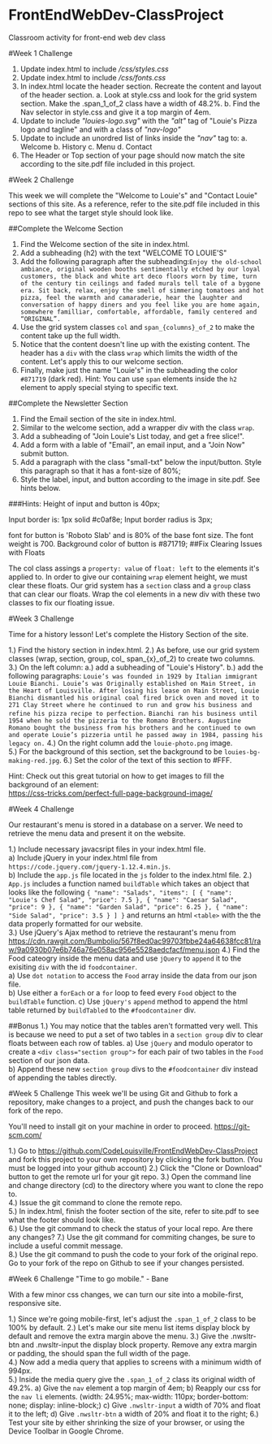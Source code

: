 # FrontEndWebDev-ClassProject
Classroom activity for front-end web dev class

#Week 1 Challenge

1. Update index.html to include _/css/styles.css_
2. Update index.html to include _/css/fonts.css_
3. In index.html locate the header section.  Recreate the content and layout of the header section.
    a. Look at style.css and look for the grid system section.  Make the .span_1_of_2 class have a width of 48.2%.
    b. Find the Nav selector in style.css and give it a top margin of 4em.
4. Update to include _"louies-logo.svg"_ with the _"alt"_ tag of "Louie's Pizza logo and tagline" and with a class of _"nav-logo"_
5. Update to include an unordred list of links inside the _"nav"_ tag to: 
    a. Welcome
    b. History
    c. Menu
    d. Contact
5. The Header or Top section of your page should now match the site according to the site.pdf file included in this project.

#Week 2 Challenge

This week we will complete the "Welcome to Louie's" and "Contact Louie" sections of this site.  As a reference,
refer to the site.pdf file included in this repo to see what the target style should look like.  

##Complete the Welcome Section

1. Find the Welcome section of the site in index.html.
2. Add a subheading (h2) with the text "WELCOME TO LOUIE'S"
3. Add the following paragraph after the subheading:```
    Enjoy the old-school ambiance, original wooden booths sentimentally etched by our loyal customers, the black and white art deco floors worn by time, turn of the century tin ceilings and faded murals tell tale of a bygone era. Sit back, relax, enjoy the smell of simmering tomatoes and hot pizza, feel the warmth and camaraderie, hear the laughter and conversation of happy diners and you feel like you are home again, somewhere familliar, comfortable, affordable, family centered and “ORIGINAL”. ```
4. Use the grid system classes `col` and `span_{columns}_of_2` to make the content take up the full width.  
5. Notice that the content doesn't line up with the existing content.  The header has a `div` with the class `wrap` which limits the width of the content.  Let's apply this to our welcome section.
6. Finally, make just the name "Louie's" in the subheading the color `#871719` (dark red).  Hint:  You can use `span` elements inside the `h2` element to apply special stying to specific text.

##Complete the Newsletter Section

1. Find the Email section of the site in index.html.
2. Similar to the welcome section, add a wrapper div with the class `wrap`.
3. Add a subheading of "Join Louie's List today, and get a free slice!".
4. Add a form with a lable of "Email", an email input, and a "Join Now" submit button.
5. Add a paragraph with the class "small-txt" below the input/button.  Style this paragraph so that it has a font-size of 80%;
6. Style the label, input, and button according to the image in site.pdf.  See hints below.

###Hints:
Height of input and button is 40px;

Input border is: 1px solid #c0af8e;
Input border radius is 3px;

font for button is 'Roboto Slab' and is 80% of the base font size.  The font weight is 700.
Background color of button is #871719;
##Fix Clearing Issues with Floats

The col class assings a `property: value` of `float: left` to the elements it's applied to.
In order to give our containing `wrap` element height, we must clear these floats.
Our grid system has a `section` class and a `group` class that can clear our floats.
Wrap the col elements in a new div with these two classes to fix our floating issue.  

#Week 3 Challenge

Time for a history lesson!  Let's complete the History Section of the site.

1.) Find the history section in index.html.
2.) As before, use our grid system classes (wrap, section, group, col_ span_{x}_of_2) to create two columns.  
3.) On the left column: 
    a.) add a subheading of "Louie's History".
    b.) add the following paragraphs:
    ```Louie’s was founded in 1929 by Italian immigrant Louie Bianchi. Louie’s was Originally established on Main Street, in the Heart of Louisville. After losing his lease on Main Street, Louie Bianchi dismantled his original coal fired brick oven and moved it to 271 Clay Street where he continued to run and grow his business and refine his pizza recipe to perfection.```
    ```Bianchi ran his business until 1954 when he sold the pizzeria to the Romano Brothers. Augustine Romano bought the business from his brothers and he continued to own and operate Louie’s pizzeria until he passed away in 1984, passing his legacy on.```
4.) On the right column add the `louie-photo.png` image.  
5.) For the background of this section, set the background to be `louies-bg-making-red.jpg`.
6.) Set the color of the text of this section to #FFF.

Hint: Check out this great tutorial on how to get images to fill the background of an element:  
https://css-tricks.com/perfect-full-page-background-image/

#Week 4 Challenge

Our restaurant's menu is stored in a database on a server.  We need to retrieve the menu data and present it on the website.  

1.) Include necessary javacsript files in your index.html file.  
    a) Include jQuery in your index.html file from `https://code.jquery.com/jquery-1.12.4.min.js`.  
    b) Include the `app.js` file located in the `js` folder to the index.html file.
2.) `App.js` includes a function named `buildTable` which takes an object that looks like the following
    ```{
      "name": "Salads",
      "items": [
        {
          "name": "Louie's Chef Salad",
          "price": 7.5
        },
        {
          "name": "Caesar Salad",
          "price": 9
        },
        {
          "name": "Garden Salad",
          "price": 6.25
        },
        {
          "name": "Side Salad",
          "price": 3.5
        }
      ]
    }```
    and returns an html `<table>` with the the data properly formatted for our website.  
3.) Use jQuery's Ajax method to retrieve the restaurant's menu from https://cdn.rawgit.com/Bumbolio/567f8ed0ac99703fbbe24a64638fcc81/raw/9a0930b07e6b746a76e058ac956e5528aedcfacf/menu.json
4.) Find the Food cateogry inside the menu data and use `jQuery` to `append` it to the exisiting `div` with the id `foodcontainer`.  
    a) Use `dot notation` to access the `Food` array inside the data from our json file.  
    b) Use either a `forEach` or a `for` loop to feed every `Food` object to the `buildTable` function.
    c) Use `jQuery's` `append` method to append the html table returned by `buildTabled` to the `#foodcontainer` div.

##Bonus
1.) You may notice that the tables aren't formatted very well.  This is because we need to put a set of two tables in a `section group` div to clear floats between each row of tables.
    a) Use `jQuery` and modulo operator to create a `<div class="section group">` for each pair of two tables in the `Food` section of our json data.  
    b) Append these new `section group` divs to the `#foodcontainer` div instead of appending the tables directly.  

#Week 5 Challenge
This week we'll be using Git and Github to fork a repository, make changes to a project, and push the changes back to our fork of the repo.

You'll need to install git on your machine in order to proceed.  https://git-scm.com/

1.) Go to https://github.com/CodeLouisville/FrontEndWebDev-ClassProject and fork this project to your own repository by clicking the fork button.  (You must be logged into your github account)
2.) Click the "Clone or Download" button to get the remote url for your git repo.
3.) Open the command line and change directory (cd) to the directory where you want to clone the repo to.  
4.) Issue the git command to clone the remote repo.  
5.) In index.html, finish the footer section of the site, refer to site.pdf to see what the footer should look like.  
6.) Use the git command to check the status of your local repo.  Are there any changes?
7.) Use the git command for commiting changes, be sure to include a useful commit message.  
8.) Use the git command to push the code to your fork of the original repo.  Go to your fork of the repo on Github to see if your changes persisted.  

#Week 6 Challenge
"Time to go mobile." - Bane

With a few minor css changes, we can turn our site into a mobile-first, responsive site.  

1.) Since we're going mobile-first, let's adjust the `.span_1_of_2` class to be 100% by default.
2.) Let's make our site menu list items display block by default and remove the extra margin above the menu.
3.) Give the .nwsltr-btn and .nwsltr-input the display block property.  Remove any extra margin or padding, the should span the full width of the page.  
4.) Now add a media query that applies to screens with a minimum width of 994px.  
5.) Inside the media query give the `.span_1_of_2` class its original width of 49.2%.
    a) Give the `nav` element a top margin of 4em;
    b) Reapply our css for the `nav li` elements. (width: 24.95%; max-width: 110px; border-bottom: none; display: inline-block;)
    c) Give `.nwsltr-input` a width of 70% and float it to the left;
    d) Give `.nwsltr-btn` a width of 20% and float it to the right;
6.) Test your site by either shrinking the size of your browser, or using the Device Toolbar in Google Chrome.